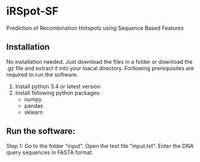 # iRSpot-SF
Prediction of Recombination Hotspots using Sequence Based Features
## Installation
No installation needed. Just download the files in a folder or download the .gz file and extract it into your loacal directory. Forllowing prerequisites are required to run the software.

1. Install python 3.4 or latest version
2. Install following python packages:
    - numpy
    - pandas
    - sklearn
        
## Run the software:
Step 1: Go to the folder "input". Open the text file "input.txt". Enter the DNA query sequences in FASTA format.
